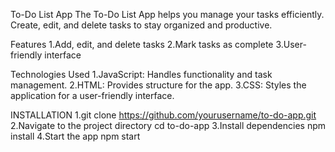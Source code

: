 To-Do List App
The To-Do List App helps you manage your tasks efficiently. Create, edit, and delete tasks to stay organized and productive.

Features
1.Add, edit, and delete tasks
2.Mark tasks as complete
3.User-friendly interface

Technologies Used
1.JavaScript: Handles functionality and task management.
2.HTML: Provides structure for the app.
3.CSS: Styles the application for a user-friendly interface.

INSTALLATION
1.git clone https://github.com/yourusername/to-do-app.git
2.Navigate to the project directory
cd to-do-app
3.Install dependencies
npm install
4.Start the app
npm start



